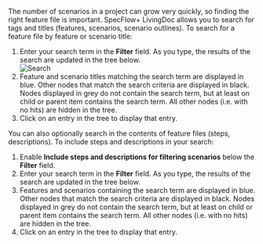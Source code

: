 The number of scenarios in a project can grow very quickly, so finding the right feature file is important. SpecFlow+ LivingDoc allows you to search for tags and titles (features, scenarios, scenario outlines). 
To search for a feature file by feature or scenario title:  

1. Enter your search term in the **Filter** field. As you type, the results of the search are updated in the tree below.  
  ![Search](http://www.specflow.org/screenshots/Search.png)
1. Feature and scenario titles matching the search term are displayed in blue. Other nodes that match the search criteria are displayed in black. Nodes displayed in grey do not contain the search term, but at least on child or parent item contains the search term. All other nodes (i.e. with no hits) are hidden in the tree.
1. Click on an entry in the tree to display that entry.

You can also optionally search in the contents of feature files (steps, descriptions).
To include steps and descriptions in your search:  

1. Enable **Include steps and descriptions for filtering scenarios** below the **Filter** field.
1. Enter your search term in the **Filter** field. As you type, the results of the search are updated in the tree below.
1. Features and scenarios containing the search term are displayed in blue. Other nodes that match the search criteria are displayed in black. Nodes displayed in grey do not contain the search term, but at least on child or parent item contains the search term. All other nodes (i.e. with no hits) are hidden in the tree.
1. Click on an entry in the tree to display that entry.
